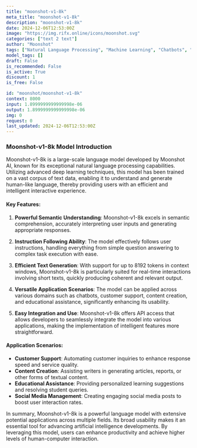 ```yaml
---
title: "moonshot-v1-8k"
meta_title: "moonshot-v1-8k"
description: "moonshot-v1-8k"
date: 2024-12-06T12:53:00Z
image: "https://img.rifx.online/icons/moonshot.svg"
categories: ["text 2 text"]
author: "Moonshot"
tags: ["Natural Language Processing", "Machine Learning", "Chatbots", "Data Science", "Education"]
model_tags: []
draft: False
is_recommended: False
is_active: True
discount: 1
is_free: False

id: "moonshot/moonshot-v1-8k"
context: 8000
input: 1.8999999999999998e-06
output: 1.8999999999999998e-06
img: 0
request: 0
last_updated: 2024-12-06T12:53:00Z
---
```


### Moonshot-v1-8k Model Introduction

Moonshot-v1-8k is a large-scale language model developed by Moonshot AI, known for its exceptional natural language processing capabilities. Utilizing advanced deep learning techniques, this model has been trained on a vast corpus of text data, enabling it to understand and generate human-like language, thereby providing users with an efficient and intelligent interactive experience.

#### Key Features:

1. **Powerful Semantic Understanding**: Moonshot-v1-8k excels in semantic comprehension, accurately interpreting user inputs and generating appropriate responses.

2. **Instruction Following Ability**: The model effectively follows user instructions, handling everything from simple question answering to complex task execution with ease.

3. **Efficient Text Generation**: With support for up to 8192 tokens in context windows, Moonshot-v1-8k is particularly suited for real-time interactions involving short texts, quickly producing coherent and relevant output.

4. **Versatile Application Scenarios**: The model can be applied across various domains such as chatbots, customer support, content creation, and educational assistance, significantly enhancing its usability.

5. **Easy Integration and Use**: Moonshot-v1-8k offers API access that allows developers to seamlessly integrate the model into various applications, making the implementation of intelligent features more straightforward.

#### Application Scenarios:

- **Customer Support**: Automating customer inquiries to enhance response speed and service quality.
- **Content Creation**: Assisting writers in generating articles, reports, or other forms of textual content.
- **Educational Assistance**: Providing personalized learning suggestions and resolving student queries.
- **Social Media Management**: Creating engaging social media posts to boost user interaction rates.

In summary, Moonshot-v1-8k is a powerful language model with extensive potential applications across multiple fields. Its broad usability makes it an essential tool for advancing artificial intelligence developments. By leveraging this model, users can enhance productivity and achieve higher levels of human-computer interaction.


